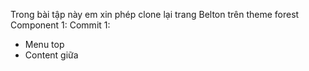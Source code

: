 Trong bài tập này em xin phép clone lại trang Belton trên theme forest
Component 1:
Commit 1:
- Menu top
- Content giữa 
